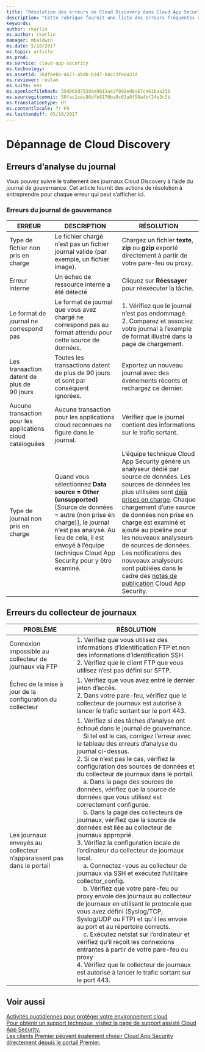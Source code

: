 ```yaml
---
title: "Résolution des erreurs de Cloud Discovery dans Cloud App Security | Microsoft Docs"
description: "Cette rubrique fournit une liste des erreurs fréquentes relatives à Cloud Discovery ainsi que des solutions recommandées pour chacune."
keywords: 
author: rkarlin
ms.author: rkarlin
manager: mbaldwin
ms.date: 5/10/2017
ms.topic: article
ms.prod: 
ms.service: cloud-app-security
ms.technology: 
ms.assetid: 76dfaebb-d477-4bdb-b3d7-04cc3fe6431d
ms.reviewer: reutam
ms.suite: ems
ms.openlocfilehash: 35d965d753dae9013a42f89ded8a87c461baa330
ms.sourcegitcommit: 50fac1cec86dfb8170ba9c63a8f58a4bf24e3c5b
ms.translationtype: HT
ms.contentlocale: fr-FR
ms.lasthandoff: 05/10/2017
---
```

# <a name="troubleshooting-cloud-discovery"></a>Dépannage de Cloud Discovery
## <a name="log-parsing-errors"></a>Erreurs d’analyse du journal

Vous pouvez suivre le traitement des journaux Cloud Discovery à l’aide du journal de gouvernance. Cet article fournit des actions de résolution à entreprendre pour chaque erreur qui peut s’afficher ici.

### <a name="governance-log-errors"></a>Erreurs du journal de gouvernance
|ERREUR|DESCRIPTION|RÉSOLUTION|
|----|----|----|
|Type de fichier non pris en charge|Le fichier chargé n’est pas un fichier journal valide (par exemple, un fichier image).|Chargez un fichier **texte**, **zip** ou **gzip** exporté directement à partir de votre pare-feu ou proxy.|
|Erreur interne|Un échec de ressource interne a été détecté|Cliquez sur **Réessayer** pour réexécuter la tâche.|
|Le format de journal ne correspond pas|Le format de journal que vous avez chargé ne correspond pas au format attendu pour cette source de données.|1. Vérifiez que le journal n’est pas endommagé. <br /> 2. Comparez et associez votre journal à l’exemple de format illustré dans la page de chargement.|
|Les transaction datent de plus de 90 jours|Toutes les transactions datent de plus de 90 jours et sont par conséquent ignorées.|Exportez un nouveau journal avec des événements récents et rechargez ce dernier.|
|Aucune transaction pour les applications cloud cataloguées|Aucune transaction pour les applications cloud reconnues ne figure dans le journal.|Vérifiez que le journal contient des informations sur le trafic sortant.|
|Type de journal non pris en charge|Quand vous sélectionnez **Data source = Other (unsupported)** [Source de données = autre (non prise en charge)], le journal n’est pas analysé. Au lieu de cela, il est envoyé à l’équipe technique Cloud App Security pour y être examiné.|L’équipe technique Cloud App Security génère un analyseur dédié par source de données. Les sources de données les plus utilisées sont [déjà prises en charge](set-up-cloud-discovery.md). Chaque chargement d’une source de données non prise en charge est examiné et ajouté au pipeline pour les nouveaux analyseurs de sources de données. Les notifications des nouveaux analyseurs sont publiées dans le cadre des [notes de publication](release-notes.md) Cloud App Security.|
## <a name="log-collector-errors"></a>Erreurs du collecteur de journaux

|PROBLÈME|RÉSOLUTION|
|----|----|
|Connexion impossible au collecteur de journaux via FTP|1. Vérifiez que vous utilisez des informations d’identification FTP et non des informations d’identification SSH. <br />2. Vérifiez que le client FTP que vous utilisez n’est pas défini sur SFTP.|
|Échec de la mise à jour de la configuration du collecteur|1. Vérifiez que vous avez entré le dernier jeton d’accès. <br />2. Dans votre pare-feu, vérifiez que le collecteur de journaux est autorisé à lancer le trafic sortant sur le port 443.|
|Les journaux envoyés au collecteur n’apparaissent pas dans le portail|1.  Vérifiez si des tâches d’analyse ont échoué dans le journal de gouvernance.  <br />  &nbsp;&nbsp;&nbsp;&nbsp;Si tel est le cas, corrigez l’erreur avec le tableau des erreurs d’analyse du journal ci-dessus.<br /> 2. Si ce n’est pas le cas, vérifiez la configuration des sources de données et du collecteur de journaux dans le portail. <br /> &nbsp;&nbsp;&nbsp;&nbsp;a. Dans la page des sources de données, vérifiez que la source de données que vous utilisez est correctement configurée. <br />&nbsp;&nbsp;&nbsp;&nbsp;b. Dans la page des collecteurs de journaux, vérifiez que la source de données est liée au collecteur de journaux approprié. <br /> 3. Vérifiez la configuration locale de l’ordinateur du collecteur de journaux local.  <br />&nbsp;&nbsp;&nbsp;&nbsp;a. Connectez-vous au collecteur de journaux via SSH et exécutez l’utilitaire collector_config.<br/>&nbsp;&nbsp;&nbsp;&nbsp;b. Vérifiez que votre pare-feu ou proxy envoie des journaux au collecteur de journaux en utilisant le protocole que vous avez défini (Syslog/TCP, Syslog/UDP ou FTP) et qu’il les envoie au port et au répertoire corrects.<br /> &nbsp;&nbsp;&nbsp;&nbsp;c. Exécutez netstat sur l’ordinateur et vérifiez qu’il reçoit les connexions entrantes à partir de votre pare-feu ou proxy <br /> 4.   Vérifiez que le collecteur de journaux est autorisé à lancer le trafic sortant sur le port 443.|

## <a name="see-also"></a>Voir aussi  
[Activités quotidiennes pour protéger votre environnement cloud](daily-activities-to-protect-your-cloud-environment.md)   
[Pour obtenir un support technique, visitez la page de support assisté Cloud App Security.](http://support.microsoft.com/oas/default.aspx?prid=16031)   
[Les clients Premier peuvent également choisir Cloud App Security directement depuis le portail Premier.](https://premier.microsoft.com/)  
  
  